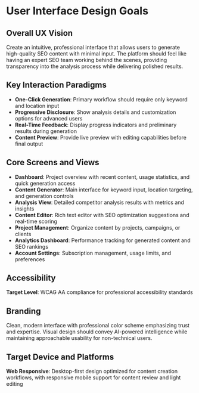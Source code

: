 # User Interface Design Goals

## Overall UX Vision
Create an intuitive, professional interface that allows users to generate high-quality SEO content with minimal input. The platform should feel like having an expert SEO team working behind the scenes, providing transparency into the analysis process while delivering polished results.

## Key Interaction Paradigms
- **One-Click Generation**: Primary workflow should require only keyword and location input
- **Progressive Disclosure**: Show analysis details and customization options for advanced users
- **Real-Time Feedback**: Display progress indicators and preliminary results during generation
- **Content Preview**: Provide live preview with editing capabilities before final output

## Core Screens and Views
- **Dashboard**: Project overview with recent content, usage statistics, and quick generation access
- **Content Generator**: Main interface for keyword input, location targeting, and generation controls
- **Analysis View**: Detailed competitor analysis results with metrics and insights
- **Content Editor**: Rich text editor with SEO optimization suggestions and real-time scoring
- **Project Management**: Organize content by projects, campaigns, or clients
- **Analytics Dashboard**: Performance tracking for generated content and SEO rankings
- **Account Settings**: Subscription management, usage limits, and preferences

## Accessibility
**Target Level**: WCAG AA compliance for professional accessibility standards

## Branding
Clean, modern interface with professional color scheme emphasizing trust and expertise. Visual design should convey AI-powered intelligence while maintaining approachable usability for non-technical users.

## Target Device and Platforms
**Web Responsive**: Desktop-first design optimized for content creation workflows, with responsive mobile support for content review and light editing
